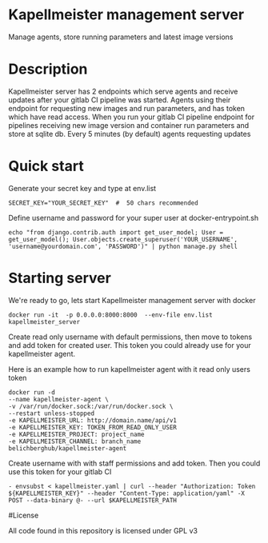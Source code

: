 Kapellmeister management server
===============================

Manage agents, store running parameters and latest image versions


Description
===============================

Kapellmeister server has 2 endpoints which serve agents  and receive updates after your gitlab CI pipeline was started.
Agents using  their endpoint for requesting new images and run parameters, and has token which have read access.
When you run your gitlab CI pipeline endpoint for pipelines receiving new image version and container run parameters  and store at sqlite db. Every 5 minutes (by default) agents requesting updates

Quick start
===============================

Generate your secret key and type at  env.list
```angular2html
SECRET_KEY="YOUR_SECRET_KEY"  #  50 chars recommended
```
Define username and password for your super user at docker-entrypoint.sh

```angular2html
echo "from django.contrib.auth import get_user_model; User = get_user_model(); User.objects.create_superuser('YOUR_USERNAME', 'username@yourdomain.com', 'PASSWORD')" | python manage.py shell
```
Starting server
===============================

We're ready to go, lets start Kapellmeister management server with docker
```angular2html
docker run -it  -p 0.0.0.0:8000:8000  --env-file env.list kapellmeister_server
```
Create read only  username  with default permissions, then move to tokens and add  token for created user.
This token you could already use for your kapellmeister agent.

Here is an example how to run kapellmeister agent with it read only users token
```angular2html
docker run -d
--name kapellmeister-agent \ 
-v /var/run/docker.sock:/var/run/docker.sock \
--restart unless-stopped 
-e KAPELLMEISTER_URL: http://domain.name/api/v1
-e KAPELLMEISTER_KEY: TOKEN_FROM_READ_ONLY_USER 
-e KAPELLMEISTER_PROJECT: project_name 
-e KAPELLMEISTER_CHANNEL: branch_name 
belichberghub/kapellmeister-agent
```
Create username with with staff permissions and add token. Then you could use this token for your gitlab CI
```angular2html
- envsubst < kapellmeister.yaml | curl --header "Authorization: Token ${KAPELLMEISTER_KEY}" --header "Content-Type: application/yaml" -X POST --data-binary @- --url $KAPELLMEISTER_PATH

```
#License

All code found in this repository is licensed under GPL v3




